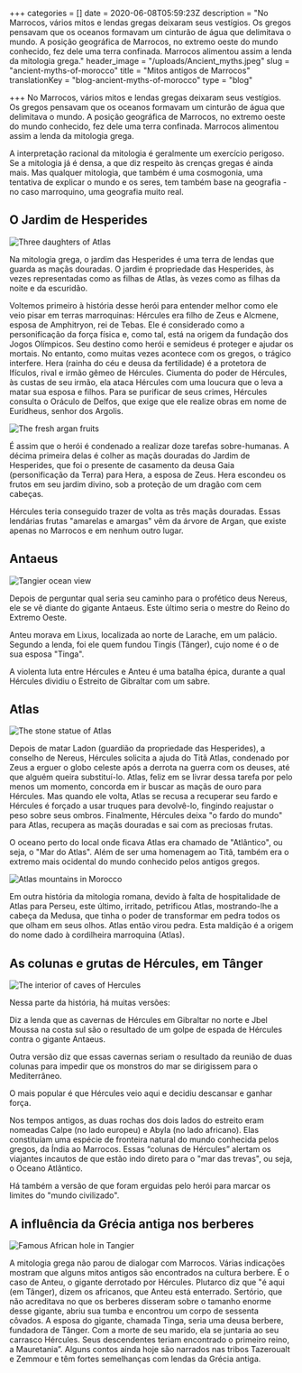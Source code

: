+++
categories = []
date = 2020-06-08T05:59:23Z
description = "No Marrocos, vários mitos e lendas gregas deixaram seus vestígios. Os gregos pensavam que os oceanos formavam um cinturão de água que delimitava o mundo. A posição geográfica de Marrocos, no extremo oeste do mundo conhecido, fez dele uma terra confinada. Marrocos alimentou assim a lenda da mitologia grega."
header_image = "/uploads/Ancient_myths.jpeg"
slug = "ancient-myths-of-morocco"
title = "Mitos antigos de Marrocos"
translationKey = "blog-ancient-myths-of-morocco"
type = "blog"

+++
No Marrocos, vários mitos e lendas gregas deixaram seus vestígios. Os gregos pensavam que os oceanos formavam um cinturão de água que delimitava o mundo. A posição geográfica de Marrocos, no extremo oeste do mundo conhecido, fez dele uma terra confinada. Marrocos alimentou assim a lenda da mitologia grega.

A interpretação racional da mitologia é geralmente um exercício perigoso. Se a mitologia já é densa, a que diz respeito às crenças gregas é ainda mais. Mas qualquer mitologia, que também é uma cosmogonia, uma tentativa de explicar o mundo e os seres, tem também base na geografia - no caso marroquino, uma geografia muito real.

## **O Jardim de Hesperides**

![ Three daughters of Atlas](/uploads/1024px-Garden_of_the_Hesperides_by_Albert_Herter.jpg " Three daughters of Atlas")

Na mitologia grega, o jardim das Hesperides é uma terra de lendas que guarda as maçãs douradas. O jardim é propriedade das Hesperides, às vezes representadas como as filhas de Atlas, às vezes como as filhas da noite e da escuridão.

Voltemos primeiro à história desse herói para entender melhor como ele veio pisar em terras marroquinas: Hércules era filho de Zeus e Alcmene, esposa de Amphitryon, rei de Tebas. Ele é considerado como a personificação da força física e, como tal, está na origem da fundação dos Jogos Olímpicos. Seu destino como herói e semideus é proteger e ajudar os mortais. No entanto, como muitas vezes acontece com os gregos, o trágico interfere. Hera (rainha do céu e deusa da fertilidade) é a protetora de Ifículos, rival e irmão gêmeo de Hércules. Ciumenta do poder de Hércules, às custas de seu irmão, ela ataca Hércules com uma loucura que o leva a matar sua esposa e filhos. Para se purificar de seus crimes, Hércules consulta o Oráculo de Delfos, que exige que ele realize obras em nome de Eurídheus, senhor dos Argolis.

![The fresh argan fruits](/uploads/8-3.jpg)

É assim que o herói é condenado a realizar doze tarefas sobre-humanas. A décima primeira delas é colher as maçãs douradas do Jardim de Hesperides, que foi o presente de casamento da deusa Gaia (personificação da Terra) para Hera, a esposa de Zeus. Hera escondeu os frutos em seu jardim divino, sob a proteção de um dragão com cem cabeças.

Hércules teria conseguido trazer de volta as três maçãs douradas. Essas lendárias frutas "amarelas e amargas" vêm da árvore de Argan, que existe apenas no Marrocos e em nenhum outro lugar.

## **Antaeus**

![Tangier ocean view](/uploads/tangier-2985675_1280.jpg "Tangier ocean view")

Depois de perguntar qual seria seu caminho para o profético deus Nereus, ele se vê diante do gigante Antaeus. Este último seria o mestre do Reino do Extremo Oeste.

Anteu morava em Lixus, localizada ao norte de Larache, em um palácio. Segundo a lenda, foi ele quem fundou Tingis (Tânger), cujo nome é o de sua esposa "Tinga".

A violenta luta entre Hércules e Anteu é uma batalha épica, durante a qual Hércules dividiu o Estreito de Gibraltar com um sabre.

## **Atlas**

![The stone statue of Atlas](/uploads/statue-of-atlas--kokolata--kefalonia--ionian-islands--greece-128519966-5aa80e9fae9ab800377fb229.jpg)

Depois de matar Ladon (guardião da propriedade das Hesperides), a conselho de Nereus, Hércules solicita a ajuda do Titã Atlas, condenado por Zeus a erguer o globo celeste após a derrota na guerra com os deuses, até que alguém queira substituí-lo. Atlas, feliz em se livrar dessa tarefa por pelo menos um momento, concorda em ir buscar as maçãs de ouro para Hércules. Mas quando ele volta, Atlas se recusa a recuperar seu fardo e Hércules é forçado a usar truques para devolvê-lo, fingindo reajustar o peso sobre seus ombros. Finalmente, Hércules deixa "o fardo do mundo" para Atlas, recupera as maçãs douradas e sai com as preciosas frutas.

O oceano perto do local onde ficava Atlas era chamado de "Atlântico", ou seja, o "Mar do Atlas". Além de ser uma homenagem ao Titã, também era o extremo mais ocidental do mundo conhecido pelos antigos gregos.

![Atlas mountains in Morocco](/uploads/1200px-Panorama_Djebel_el_Kest.jpg)

Em outra história da mitologia romana, devido à falta de hospitalidade de Atlas para Perseu, este último, irritado, petrificou Atlas, mostrando-lhe a cabeça da Medusa, que tinha o poder de transformar em pedra todos os que olham em seus olhos. Atlas então virou pedra. Esta maldição é a origem do nome dado à cordilheira marroquina (Atlas).

## **As colunas e grutas de Hércules, em Tânger**

![The interior of caves of Hercules](/uploads/Cuevas_de_Hércules,_Cabo_Espartel,_Marruecos,_2015-12-11,_DD_13-15_HDR.JPG "The interior of caves of Hercules")

Nessa parte da história, há muitas versões:

Diz a lenda que as cavernas de Hércules em Gibraltar no norte e Jbel Moussa na costa sul são o resultado de um golpe de espada de Hércules contra o gigante Antaeus.

Outra versão diz que essas cavernas seriam o resultado da reunião de duas colunas para impedir que os monstros do mar se dirigissem para o Mediterrâneo.

O mais popular é que Hércules veio aqui e decidiu descansar e ganhar força.

Nos tempos antigos, as duas rochas dos dois lados do estreito eram nomeadas Calpe (no lado europeu) e Abyla (no lado africano). Elas constituíam uma espécie de fronteira natural do mundo conhecida pelos gregos, da Índia ao Marrocos. Essas “colunas de Hércules” alertam os viajantes incautos de que estão indo direto para o "mar das trevas", ou seja, o Oceano Atlântico.

Há também a versão de que foram erguidas pelo herói para marcar os limites do "mundo civilizado".

## **A influência da Grécia antiga nos berberes**

![Famous African hole in Tangier](/uploads/Caves_of_Hercules_near_Tanger,_Morocco.jpg "Famous African hole in Tangier")

A mitologia grega não parou de dialogar com Marrocos. Várias indicações mostram que alguns mitos antigos são encontrados na cultura berbere. É o caso de Anteu, o gigante derrotado por Hércules. Plutarco diz que "é aqui (em Tânger), dizem os africanos, que Anteu está enterrado. Sertório, que não acreditava no que os berberes disseram sobre o tamanho enorme desse gigante, abriu sua tumba e encontrou um corpo de sessenta côvados. A esposa do gigante, chamada Tinga, seria uma deusa berbere, fundadora de Tânger. Com a morte de seu marido, ela se juntaria ao seu carrasco Hércules. Seus descendentes teriam encontrado o primeiro reino, a Mauretania”. Alguns contos ainda hoje são narrados nas tribos Tazeroualt e Zemmour e têm fortes semelhanças com lendas da Grécia antiga.